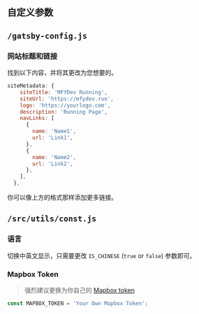 ## 自定义参数 

## `/gatsby-config.js`

### 网站标题和链接

找到以下内容，并将其更改为您想要的。

```javascript
siteMetadata: {
    siteTitle: 'MFYDev Running',
    siteUrl: 'https://mfydev.run',
    logo: 'https://yourlogo.com',
    description: 'Running Page',
    navLinks: [
      {
        name: 'Name1',
        url: 'Link1',
      },
      {
        name: 'Name2',
        url: 'Link2',
      },
    ],
  },
```

你可以像上方的格式那样添加更多链接。

## `/src/utils/const.js`

### 语言

切换中英文显示，只需要更改 `IS_CHINESE` (`true` or `false`) 参数即可。

### Mapbox Token

> 强烈建议更换为你自己的 [Mapbox token](https://www.mapbox.com/)

```javascript
const MAPBOX_TOKEN = 'Your Own Mapbox Token';
```
